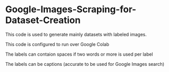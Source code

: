 # Google-Images-Scraping-for-Dataset-Creation

This code is used to generate mainly datasets with labeled images.

This code is configured to run over Google Colab

The labels can contaion spaces if two words or more is used per label

The labels can be captions (accurate to be used for Google Images search) 
